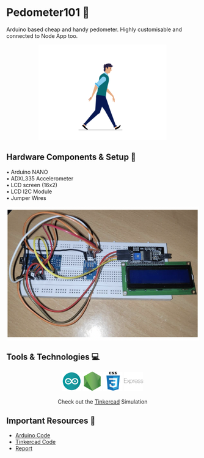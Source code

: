 # Pedometer101 🚶
Arduino based cheap and handy pedometer. Highly customisable and connected to Node App too.
<div align="center">
  <img src="./walking.gif"/ height="250">
</div>

## Hardware Components & Setup 🧰 
• Arduino NANO <br>
• ADXL335 Accelerometer <br>
• LCD screen (16x2) <br>
• LCD I2C Module <br>
• Jumper Wires <br>

<div align="center">
  <img src="./Screenshot 2022-01-22 at 6.49.29 PM.png" alt="hardware setup" height="350" align="center" />
 </div>

## Tools & Technologies 💻
  
  <div align="center">
    <img alt="Arduino" width="50px" height="50px" src="https://raw.githubusercontent.com/github/explore/80688e429a7d4ef2fca1e82350fe8e3517d3494d/topics/arduino/arduino.png" />
    <img alt="Node.js" width="50px" height="50px" src="https://raw.githubusercontent.com/github/explore/80688e429a7d4ef2fca1e82350fe8e3517d3494d/topics/nodejs/nodejs.png" />
    <img alt="CSS3" width="50px" height="50px" src="https://raw.githubusercontent.com/github/explore/80688e429a7d4ef2fca1e82350fe8e3517d3494d/topics/css/css.png" />
    <img alt="express" width="50px" src="https://raw.githubusercontent.com/github/explore/80688e429a7d4ef2fca1e82350fe8e3517d3494d/topics/express/express.png" />
  </div>
  <br>
  
  <div align="center">
   Check out the <a href="https://www.tinkercad.com/things/jKyEp3G7fvE-pedometer/editel?sharecode=Z1Uax1gprOqBdGguejc7jOHXLbI10mRwYiDIS_Xcj4E">Tinkercad</a> Simulation 
  </div>
  
## Important Resources 🔴
  <ul>
    <li> <a href="https://github.com/mounvip1525/Pedometer101/blob/master/arduinoCode/arduinoCode.ino" >Arduino Code</a></li>
    <li> <a href="https://github.com/mounvip1525/Pedometer101/blob/master/tinkercadCode/tinkercadCode.ino" >Tinkercad Code </a></li>
    <li><a href="https://github.com/mounvip1525/Pedometer101/blob/master/19BCE0396_VL2021220105185_PE003.pdf" >Report </a></li>
  </ul>
  
 
